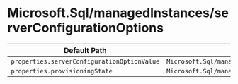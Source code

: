 # Microsoft.Sql/managedInstances/serverConfigurationOptions

| Default Path | Alias |
|---|---|
| `properties.serverConfigurationOptionValue` | `Microsoft.Sql/managedInstances/serverConfigurationOptions/serverConfigurationOptionValue` |
| `properties.provisioningState` | `Microsoft.Sql/managedInstances/serverConfigurationOptions/provisioningState` |

